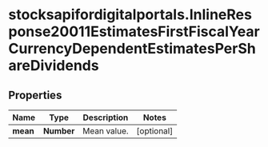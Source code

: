 # stocksapifordigitalportals.InlineResponse20011EstimatesFirstFiscalYearCurrencyDependentEstimatesPerShareDividends

## Properties

Name | Type | Description | Notes
------------ | ------------- | ------------- | -------------
**mean** | **Number** | Mean value. | [optional] 


